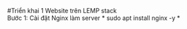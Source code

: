 #Triển khai 1 Website trên LEMP stack  
Bước 1: Cài đặt Nginx làm server 
    * sudo apt install nginx -y *


